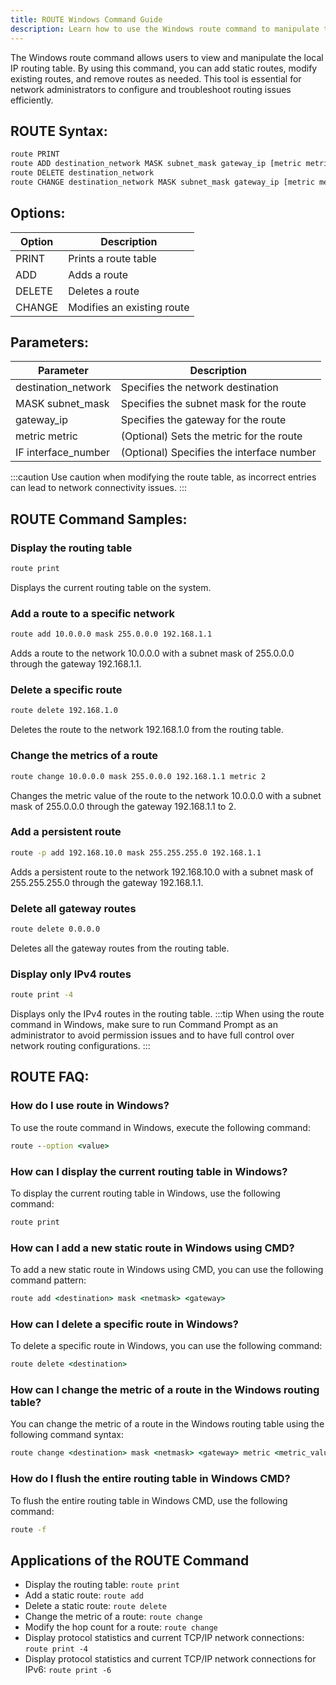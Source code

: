 ```yaml
---
title: ROUTE Windows Command Guide
description: Learn how to use the Windows route command to manipulate the network routing table efficiently. Find syntax and options to configure routes effectively.
---
```


The Windows route command allows users to view and manipulate the local IP routing table. By using this command, you can add static routes, modify existing routes, and remove routes as needed. This tool is essential for network administrators to configure and troubleshoot routing issues efficiently.
## ROUTE Syntax:
```cmd
route PRINT
route ADD destination_network MASK subnet_mask gateway_ip [metric metric] [IF interface_number]
route DELETE destination_network
route CHANGE destination_network MASK subnet_mask gateway_ip [metric metric] [IF interface_number]
```

## Options:
| Option     | Description                               |
|------------|-------------------------------------------|
| PRINT      | Prints a route table                      |
| ADD        | Adds a route                              |
| DELETE     | Deletes a route                           |
| CHANGE     | Modifies an existing route                |

## Parameters:
| Parameter           | Description                                 |
|---------------------|---------------------------------------------|
| destination_network | Specifies the network destination            |
| MASK subnet_mask    | Specifies the subnet mask for the route      |
| gateway_ip          | Specifies the gateway for the route          |
| metric metric       | (Optional) Sets the metric for the route     |
| IF interface_number | (Optional) Specifies the interface number    |

:::caution
Use caution when modifying the route table, as incorrect entries can lead to network connectivity issues.
:::
## ROUTE Command Samples:
### Display the routing table
```cmd
route print
```
Displays the current routing table on the system.

### Add a route to a specific network
```cmd
route add 10.0.0.0 mask 255.0.0.0 192.168.1.1
```
Adds a route to the network 10.0.0.0 with a subnet mask of 255.0.0.0 through the gateway 192.168.1.1.

### Delete a specific route
```cmd
route delete 192.168.1.0
```
Deletes the route to the network 192.168.1.0 from the routing table.

### Change the metrics of a route
```cmd
route change 10.0.0.0 mask 255.0.0.0 192.168.1.1 metric 2
```
Changes the metric value of the route to the network 10.0.0.0 with a subnet mask of 255.0.0.0 through the gateway 192.168.1.1 to 2.

### Add a persistent route
```cmd
route -p add 192.168.10.0 mask 255.255.255.0 192.168.1.1
```
Adds a persistent route to the network 192.168.10.0 with a subnet mask of 255.255.255.0 through the gateway 192.168.1.1.

### Delete all gateway routes
```cmd
route delete 0.0.0.0
```
Deletes all the gateway routes from the routing table.

### Display only IPv4 routes
```cmd
route print -4
```
Displays only the IPv4 routes in the routing table.
:::tip
When using the route command in Windows, make sure to run Command Prompt as an administrator to avoid permission issues and to have full control over network routing configurations.
:::

## ROUTE FAQ: 
### How do I use route in Windows?
To use the route command in Windows, execute the following command:
```cmd
route --option <value>
```

### How can I display the current routing table in Windows?
To display the current routing table in Windows, use the following command:
```cmd
route print
```

### How can I add a new static route in Windows using CMD?
To add a new static route in Windows using CMD, you can use the following command pattern:
```cmd
route add <destination> mask <netmask> <gateway>
```

### How can I delete a specific route in Windows?
To delete a specific route in Windows, you can use the following command:
```cmd
route delete <destination>
```

### How can I change the metric of a route in the Windows routing table?
You can change the metric of a route in the Windows routing table using the following command syntax:
```cmd
route change <destination> mask <netmask> <gateway> metric <metric_value>
```

### How do I flush the entire routing table in Windows CMD?
To flush the entire routing table in Windows CMD, use the following command:
```cmd
route -f
```

## Applications of the ROUTE Command

- Display the routing table: `route print`
- Add a static route: `route add`
- Delete a static route: `route delete`
- Change the metric of a route: `route change`
- Modify the hop count for a route: `route change`
- Display protocol statistics and current TCP/IP network connections: `route print -4`
- Display protocol statistics and current TCP/IP network connections for IPv6: `route print -6`